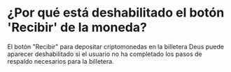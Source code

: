# ¿Por qué está deshabilitado el botón 'Recibir' de la moneda?

El botón "Recibir" para depositar criptomonedas en la billetera Deus puede aparecer deshabilitado si el usuario no ha completado los pasos de respaldo necesarios para la billetera.